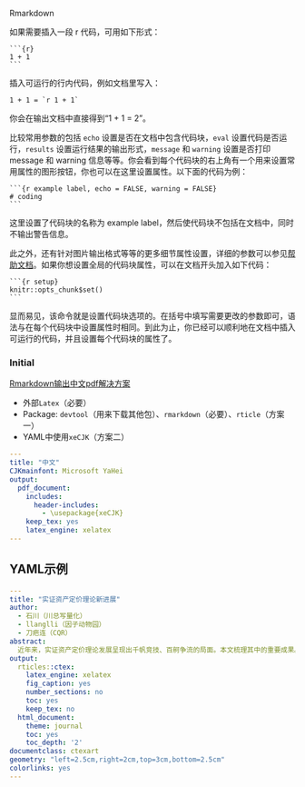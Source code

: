 Rmarkdown

如果需要插入一段 r 代码，可用如下形式：

```
​```{r}
1 + 1
​```
```

插入可运行的行内代码，例如文档里写入：

```
1 + 1 = `r 1 + 1`
```

你会在输出文档中直接得到“1 + 1 = 2”。

比较常用参数的包括 `echo` 设置是否在文档中包含代码块，`eval` 设置代码是否运行，`results` 设置运行结果的输出形式，`message` 和 `warning` 设置是否打印 message 和 warning 信息等等。你会看到每个代码块的右上角有一个用来设置常用属性的图形按钮，你也可以在这里设置属性。以下面的代码为例：

```
​```{r example label, echo = FALSE, warning = FALSE}
# coding
​```
```

这里设置了代码块的名称为 example label，然后使代码块不包括在文档中，同时不输出警告信息。

此之外，还有针对图片输出格式等等的更多细节属性设置，详细的参数可以参见[帮助文档](https://www.rstudio.com/wp-content/uploads/2015/03/rmarkdown-reference.pdf)。如果你想设置全局的代码块属性，可以在文档开头加入如下代码：

```
​```{r setup}
knitr::opts_chunk$set()
​```
```

显而易见，该命令就是设置代码块选项的。在括号中填写需要更改的参数即可，语法与在每个代码块中设置属性时相同。到此为止，你已经可以顺利地在文档中插入可运行的代码，并且设置每个代码块的属性了。

### Initial

[Rmarkdown输出中文pdf解决方案](https://www.bioinfo-scrounger.com/archives/619/)

- 外部`Latex`（必要）
- Package: `devtool`（用来下载其他包）、`rmarkdown`（必要）、`rticle`（方案一）
- YAML中使用`xeCJK`（方案二）

```yaml
---
title: "中文"
CJKmainfont: Microsoft YaHei
output:
  pdf_document:
    includes:
      header-includes:
        - \usepackage{xeCJK}
    keep_tex: yes
    latex_engine: xelatex
---
```

## YAML示例

```yaml
---
title: "实证资产定价理论新进展"
author:
  - 石川（川总写量化）
  - llanglli（因子动物园）
  - 刀疤连（CQR）
abstract:
  近年来，实证资产定价理论发展呈现出千帆竞技、百舸争流的局面。本文梳理其中的重要成果。
output:
  rticles::ctex:
    latex_engine: xelatex
    fig_caption: yes
    number_sections: no
    toc: yes
    keep_tex: no
  html_document:
    theme: journal
    toc: yes
    toc_depth: '2'
documentclass: ctexart
geometry: "left=2.5cm,right=2cm,top=3cm,bottom=2.5cm"
colorlinks: yes
---
```

